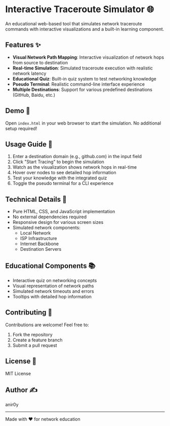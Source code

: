 # Interactive Traceroute Simulator 🌐

An educational web-based tool that simulates network traceroute commands with interactive visualizations and a built-in learning component.

## Features ✨

- **Visual Network Path Mapping**: Interactive visualization of network hops from source to destination
- **Real-time Simulation**: Simulated traceroute execution with realistic network latency
- **Educational Quiz**: Built-in quiz system to test networking knowledge
- **Pseudo Terminal**: Realistic command-line interface experience
- **Multiple Destinations**: Support for various predefined destinations (GitHub, Baidu, etc.)

## Demo 🚀

Open `index.html` in your web browser to start the simulation. No additional setup required!

## Usage Guide 📖

1. Enter a destination domain (e.g., github.com) in the input field
2. Click "Start Tracing" to begin the simulation
3. Watch as the visualization shows network hops in real-time
4. Hover over nodes to see detailed hop information
5. Test your knowledge with the integrated quiz
6. Toggle the pseudo terminal for a CLI experience

## Technical Details 🔧

- Pure HTML, CSS, and JavaScript implementation
- No external dependencies required
- Responsive design for various screen sizes
- Simulated network components:
  - Local Network
  - ISP Infrastructure
  - Internet Backbone
  - Destination Servers

## Educational Components 📚

- Interactive quiz on networking concepts
- Visual representation of network paths
- Simulated network timeouts and errors
- Tooltips with detailed hop information

## Contributing 🤝

Contributions are welcome! Feel free to:

1. Fork the repository
2. Create a feature branch
3. Submit a pull request

## License 📄

MIT License

## Author ✍️

anir0y

---

Made with ❤️ for network education